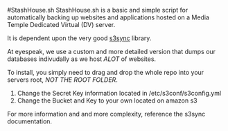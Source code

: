 #StashHouse.sh
StashHouse.sh is a basic and simple script for automatically backing up websites and applications hosted on a 
Media Temple Dedicated Virtual (DV) server.

It is dependent upon the very good [s3sync](https://github.com/ms4720/s3sync) library.

At eyespeak, we use a custom and more detailed version that dumps our databases indivudally as we host *ALOT* of websites.

To install, you simply need to drag and drop the whole repo into your servers root, *NOT THE ROOT FOLDER*.

1. Change the Secret Key information located in /etc/s3conf/s3config.yml
2. Change the Bucket and Key to your own located on amazon s3

For more information and and more complexity, reference the s3sync documentation.
